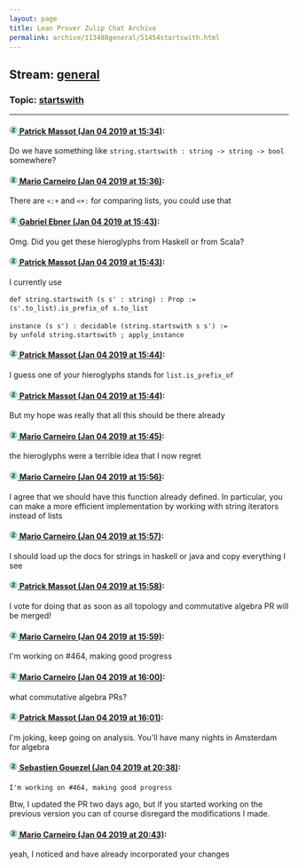 ```yaml
---
layout: page
title: Lean Prover Zulip Chat Archive 
permalink: archive/113488general/51454startswith.html
---
```


## Stream: [general](index.html)
### Topic: [startswith](51454startswith.html)

---

#### [![Click to go to Zulip](../../assets/img/zulip2.png) Patrick Massot (Jan 04 2019 at 15:34)](https://leanprover.zulipchat.com/#narrow/stream/113488-general/topic/startswith/near/154412396):
Do we have something like `string.startswith : string -> string -> bool` somewhere?

#### [![Click to go to Zulip](../../assets/img/zulip2.png) Mario Carneiro (Jan 04 2019 at 15:36)](https://leanprover.zulipchat.com/#narrow/stream/113488-general/topic/startswith/near/154412486):
There are `<:+` and `<+:` for comparing lists, you could use that

#### [![Click to go to Zulip](../../assets/img/zulip2.png) Gabriel Ebner (Jan 04 2019 at 15:43)](https://leanprover.zulipchat.com/#narrow/stream/113488-general/topic/startswith/near/154412836):
Omg. Did you get these hieroglyphs from Haskell or from Scala?

#### [![Click to go to Zulip](../../assets/img/zulip2.png) Patrick Massot (Jan 04 2019 at 15:43)](https://leanprover.zulipchat.com/#narrow/stream/113488-general/topic/startswith/near/154412845):
I currently use
```lean
def string.startswith (s s' : string) : Prop := (s'.to_list).is_prefix_of s.to_list

instance (s s') : decidable (string.startswith s s') := 
by unfold string.startswith ; apply_instance
```

#### [![Click to go to Zulip](../../assets/img/zulip2.png) Patrick Massot (Jan 04 2019 at 15:44)](https://leanprover.zulipchat.com/#narrow/stream/113488-general/topic/startswith/near/154412905):
I guess one of your hieroglyphs stands for `list.is_prefix_of`

#### [![Click to go to Zulip](../../assets/img/zulip2.png) Patrick Massot (Jan 04 2019 at 15:44)](https://leanprover.zulipchat.com/#narrow/stream/113488-general/topic/startswith/near/154412913):
But my hope was really that all this should be there already

#### [![Click to go to Zulip](../../assets/img/zulip2.png) Mario Carneiro (Jan 04 2019 at 15:45)](https://leanprover.zulipchat.com/#narrow/stream/113488-general/topic/startswith/near/154412954):
the hieroglyphs were a terrible idea that I now regret

#### [![Click to go to Zulip](../../assets/img/zulip2.png) Mario Carneiro (Jan 04 2019 at 15:56)](https://leanprover.zulipchat.com/#narrow/stream/113488-general/topic/startswith/near/154413617):
I agree that we should have this function already defined. In particular, you can make a more efficient implementation by working with string iterators instead of lists

#### [![Click to go to Zulip](../../assets/img/zulip2.png) Mario Carneiro (Jan 04 2019 at 15:57)](https://leanprover.zulipchat.com/#narrow/stream/113488-general/topic/startswith/near/154413665):
I should load up the docs for strings in haskell or java and copy everything I see

#### [![Click to go to Zulip](../../assets/img/zulip2.png) Patrick Massot (Jan 04 2019 at 15:58)](https://leanprover.zulipchat.com/#narrow/stream/113488-general/topic/startswith/near/154413755):
I vote for doing that as soon as all topology and commutative algebra PR will be merged!

#### [![Click to go to Zulip](../../assets/img/zulip2.png) Mario Carneiro (Jan 04 2019 at 15:59)](https://leanprover.zulipchat.com/#narrow/stream/113488-general/topic/startswith/near/154413832):
I'm working on #464, making good progress

#### [![Click to go to Zulip](../../assets/img/zulip2.png) Mario Carneiro (Jan 04 2019 at 16:00)](https://leanprover.zulipchat.com/#narrow/stream/113488-general/topic/startswith/near/154413893):
what commutative algebra PRs?

#### [![Click to go to Zulip](../../assets/img/zulip2.png) Patrick Massot (Jan 04 2019 at 16:01)](https://leanprover.zulipchat.com/#narrow/stream/113488-general/topic/startswith/near/154413934):
I'm joking, keep going on analysis. You'll have many nights in Amsterdam for algebra

#### [![Click to go to Zulip](../../assets/img/zulip2.png) Sebastien Gouezel (Jan 04 2019 at 20:38)](https://leanprover.zulipchat.com/#narrow/stream/113488-general/topic/startswith/near/154431401):
```quote
I'm working on #464, making good progress
```
 Btw, I updated the PR two days ago, but if you started working on the previous version you can of course disregard the modifications I made.

#### [![Click to go to Zulip](../../assets/img/zulip2.png) Mario Carneiro (Jan 04 2019 at 20:43)](https://leanprover.zulipchat.com/#narrow/stream/113488-general/topic/startswith/near/154431693):
yeah, I noticed and have already incorporated your changes

